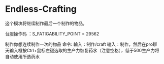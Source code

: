 # Endless-Crafting


这个模块将继续制作最后一个制作的物品，

台服操作码 ：S_FATIGABILITY_POINT = 29562


制作你想连续制作一次的物品
命令: 輸入：制作/craft
 输入：制作，然后在pro聊天输入框按Ctrl+鼠标左键选取的生产力恢复药水（注意空格），低于500生产力将自动使用所选药水
